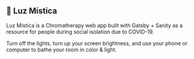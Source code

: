 ## 🔮 Luz Mística

Luz Mística is a Chromatherapy web app built with Gatsby + Sanity as a resource for people during social isolation due to COVID-19.

Turn off the lights, turn up your screen brightness, and use your phone or computer to bathe your room in color & light.

